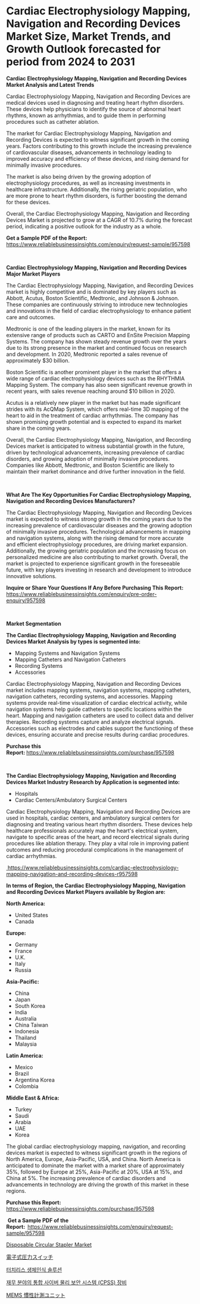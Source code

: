 <p><h1>Cardiac Electrophysiology Mapping, Navigation and Recording Devices Market Size, Market Trends, and Growth Outlook forecasted for period from 2024 to 2031</h1></p><p><strong>Cardiac Electrophysiology Mapping, Navigation and Recording Devices Market Analysis and Latest Trends</strong></p>
<p><p>Cardiac Electrophysiology Mapping, Navigation and Recording Devices are medical devices used in diagnosing and treating heart rhythm disorders. These devices help physicians to identify the source of abnormal heart rhythms, known as arrhythmias, and to guide them in performing procedures such as catheter ablation.</p><p>The market for Cardiac Electrophysiology Mapping, Navigation and Recording Devices is expected to witness significant growth in the coming years. Factors contributing to this growth include the increasing prevalence of cardiovascular diseases, advancements in technology leading to improved accuracy and efficiency of these devices, and rising demand for minimally invasive procedures.</p><p>The market is also being driven by the growing adoption of electrophysiology procedures, as well as increasing investments in healthcare infrastructure. Additionally, the rising geriatric population, who are more prone to heart rhythm disorders, is further boosting the demand for these devices.</p><p>Overall, the Cardiac Electrophysiology Mapping, Navigation and Recording Devices Market is projected to grow at a CAGR of 10.7% during the forecast period, indicating a positive outlook for the industry as a whole.</p></p>
<p><strong>Get a Sample PDF of the Report:&nbsp;</strong> <a href="https://www.reliablebusinessinsights.com/enquiry/request-sample/957598">https://www.reliablebusinessinsights.com/enquiry/request-sample/957598</a></p>
<p>&nbsp;</p>
<p><strong>Cardiac Electrophysiology Mapping, Navigation and Recording Devices Major Market Players</strong></p>
<p><p>The Cardiac Electrophysiology Mapping, Navigation, and Recording Devices market is highly competitive and is dominated by key players such as Abbott, Acutus, Boston Scientific, Medtronic, and Johnson & Johnson. These companies are continuously striving to introduce new technologies and innovations in the field of cardiac electrophysiology to enhance patient care and outcomes.</p><p>Medtronic is one of the leading players in the market, known for its extensive range of products such as CARTO and EnSite Precision Mapping Systems. The company has shown steady revenue growth over the years due to its strong presence in the market and continued focus on research and development. In 2020, Medtronic reported a sales revenue of approximately $30 billion.</p><p>Boston Scientific is another prominent player in the market that offers a wide range of cardiac electrophysiology devices such as the RHYTHMIA Mapping System. The company has also seen significant revenue growth in recent years, with sales revenue reaching around $10 billion in 2020.</p><p>Acutus is a relatively new player in the market but has made significant strides with its AcQMap System, which offers real-time 3D mapping of the heart to aid in the treatment of cardiac arrhythmias. The company has shown promising growth potential and is expected to expand its market share in the coming years.</p><p>Overall, the Cardiac Electrophysiology Mapping, Navigation, and Recording Devices market is anticipated to witness substantial growth in the future, driven by technological advancements, increasing prevalence of cardiac disorders, and growing adoption of minimally invasive procedures. Companies like Abbott, Medtronic, and Boston Scientific are likely to maintain their market dominance and drive further innovation in the field.</p></p>
<p>&nbsp;</p>
<p><strong>What Are The Key Opportunities For Cardiac Electrophysiology Mapping, Navigation and Recording Devices Manufacturers?</strong></p>
<p><p>The Cardiac Electrophysiology Mapping, Navigation and Recording Devices market is expected to witness strong growth in the coming years due to the increasing prevalence of cardiovascular diseases and the growing adoption of minimally invasive procedures. Technological advancements in mapping and navigation systems, along with the rising demand for more accurate and efficient electrophysiology procedures, are driving market expansion. Additionally, the growing geriatric population and the increasing focus on personalized medicine are also contributing to market growth. Overall, the market is projected to experience significant growth in the foreseeable future, with key players investing in research and development to introduce innovative solutions.</p></p>
<p><strong>Inquire or Share Your Questions If Any Before Purchasing This Report:</strong> <a href="https://www.reliablebusinessinsights.com/enquiry/pre-order-enquiry/957598">https://www.reliablebusinessinsights.com/enquiry/pre-order-enquiry/957598</a></p>
<p>&nbsp;</p>
<p><strong>Market Segmentation</strong></p>
<p><strong>The Cardiac Electrophysiology Mapping, Navigation and Recording Devices Market Analysis by types is segmented into:</strong></p>
<p><ul><li>Mapping Systems and Navigation Systems</li><li>Mapping Catheters and Navigation Catheters</li><li>Recording Systems</li><li>Accessories</li></ul></p>
<p><p>Cardiac Electrophysiology Mapping, Navigation and Recording Devices market includes mapping systems, navigation systems, mapping catheters, navigation catheters, recording systems, and accessories. Mapping systems provide real-time visualization of cardiac electrical activity, while navigation systems help guide catheters to specific locations within the heart. Mapping and navigation catheters are used to collect data and deliver therapies. Recording systems capture and analyze electrical signals. Accessories such as electrodes and cables support the functioning of these devices, ensuring accurate and precise results during cardiac procedures.</p></p>
<p><strong>Purchase this Report:&nbsp;</strong><a href="https://www.reliablebusinessinsights.com/purchase/957598">https://www.reliablebusinessinsights.com/purchase/957598</a></p>
<p>&nbsp;</p>
<p><strong>The Cardiac Electrophysiology Mapping, Navigation and Recording Devices Market Industry Research by Application is segmented into:</strong></p>
<p><ul><li>Hospitals</li><li>Cardiac Centers/Ambulatory Surgical Centers</li></ul></p>
<p><p>Cardiac Electrophysiology Mapping, Navigation and Recording Devices are used in hospitals, cardiac centers, and ambulatory surgical centers for diagnosing and treating various heart rhythm disorders. These devices help healthcare professionals accurately map the heart's electrical system, navigate to specific areas of the heart, and record electrical signals during procedures like ablation therapy. They play a vital role in improving patient outcomes and reducing procedural complications in the management of cardiac arrhythmias.</p></p>
<p><a href="https://www.reliablebusinessinsights.com/cardiac-electrophysiology-mapping-navigation-and-recording-devices-r957598">&nbsp;https://www.reliablebusinessinsights.com/cardiac-electrophysiology-mapping-navigation-and-recording-devices-r957598</a></p>
<p><strong>In terms of Region, the Cardiac Electrophysiology Mapping, Navigation and Recording Devices Market Players available by Region are:</strong></p>
<p>
    <p> <strong> North America: </strong>
        <ul>
            <li>United States</li>
            <li>Canada</li>
        </ul>
        </p> 
    <p> <strong> Europe: </strong>
        <ul>
            <li>Germany</li>
            <li>France</li>
            <li>U.K.</li>
            <li>Italy</li>
            <li>Russia</li>
        </ul>
        </p> 
    <p> <strong> Asia-Pacific: </strong>
        <ul>
            <li>China</li>
            <li>Japan</li>
            <li>South Korea</li>
            <li>India</li>
            <li>Australia</li>
            <li>China Taiwan</li>
            <li>Indonesia</li>
            <li>Thailand</li>
            <li>Malaysia</li>
        </ul>
        </p> 
    <p> <strong> Latin America: </strong>
        <ul>
            <li>Mexico</li>
            <li>Brazil</li>
            <li>Argentina Korea</li>
            <li>Colombia</li>
        </ul>
        </p> 
    <p> <strong> Middle East & Africa: </strong>
        <ul>
            <li>Turkey</li>
            <li>Saudi</li>
            <li>Arabia</li>
            <li>UAE</li>
            <li>Korea</li>
        </ul>
    </p>
    </p>
<p><p>The global cardiac electrophysiology mapping, navigation, and recording devices market is expected to witness significant growth in the regions of North America, Europe, Asia-Pacific, USA, and China. North America is anticipated to dominate the market with a market share of approximately 35%, followed by Europe at 25%, Asia-Pacific at 20%, USA at 15%, and China at 5%. The increasing prevalence of cardiac disorders and advancements in technology are driving the growth of this market in these regions.</p></p>
<p><strong>Purchase this Report: </strong><a href="https://www.reliablebusinessinsights.com/purchase/957598">https://www.reliablebusinessinsights.com/purchase/957598</a></p>
<p>&nbsp;<strong>Get a Sample PDF of the Report:&nbsp;&nbsp;</strong><a href="https://www.reliablebusinessinsights.com/enquiry/request-sample/957598">https://www.reliablebusinessinsights.com/enquiry/request-sample/957598</a></p>
<p><strong></strong></p>
<p><p><a href="https://github.com/singletonthaxterkelliehr2df/Market-Research-Report-List-2/blob/main/disposable-circular-stapler-market.md">Disposable Circular Stapler Market</a></p><p><a href="https://medium.com/@hugofirst21/%E9%9B%BB%E5%AD%90%E5%9C%A7%E5%8A%9B%E3%82%B9%E3%82%A4%E3%83%83%E3%83%81%E5%B8%82%E5%A0%B4-%E5%B8%82%E5%A0%B4%E3%82%B7%E3%82%A7%E3%82%A2-%E5%B8%82%E5%A0%B4%E3%83%88%E3%83%AC%E3%83%B3%E3%83%89-%E3%81%8A%E3%82%88%E3%81%B3%E5%B0%86%E6%9D%A5%E3%81%AE%E6%88%90%E9%95%B7%E3%82%92%E6%8E%A2%E3%82%8B-0c2ae05344f0">電子式圧力スイッチ</a></p><p><a href="https://medium.com/@dellkoepp03/%ED%84%B0%EC%B9%98-%EC%97%86%EC%9D%B4-%EC%9E%91%EB%8F%99%ED%95%98%EB%8A%94-%EC%83%9D%EC%B2%B4-%EC%9D%B8%EC%8B%9D-%EC%86%94%EB%A3%A8%EC%85%98-%EC%8B%9C%EC%9E%A5-%EB%B6%84%EC%84%9D-cagr-%EC%8B%9C%EC%9E%A5-%EC%84%B8%EB%B6%84%ED%99%94-%EB%B0%8F-%EA%B8%80%EB%A1%9C%EB%B2%8C-%EC%82%B0%EC%97%85-%EA%B0%9C%EC%9A%94-481f5571804a">터치리스 생체인식 솔루션</a></p><p><a href="https://medium.com/@rickymetzdvm/%EA%B8%88%EC%9C%B5-%EC%8B%9C%EC%9E%A5-%EB%8F%99%ED%96%A5-%EB%B0%8F-%EC%8B%9C%EC%9E%A5-%EB%B6%84%EC%84%9D%EC%97%90-%ED%86%B5%ED%95%A9%EB%90%9C-%EC%82%AC%EC%9D%B4%EB%B2%84-%EB%AC%BC%EB%A6%AC-%EB%B3%B4%EC%95%88-%EC%8B%9C%EC%8A%A4%ED%85%9C-cpss-%EC%9E%A5%EB%B9%84%EA%B0%80-2024%EB%85%84%EB%B6%80%ED%84%B0-2031%EB%85%84%EA%B9%8C%EC%A7%80-%EC%98%88%EC%B8%A1%EB%90%A9%EB%8B%88%EB%8B%A4-2ff53590b82a">재무 분야의 통합 사이버 물리 보안 시스템 (CPSS) 장비</a></p><p><a href="https://github.com/AaronVargas43/Market-Research-Report-List-1/blob/main/245328291028.md">MEMS 慣性計測ユニット</a></p></p>